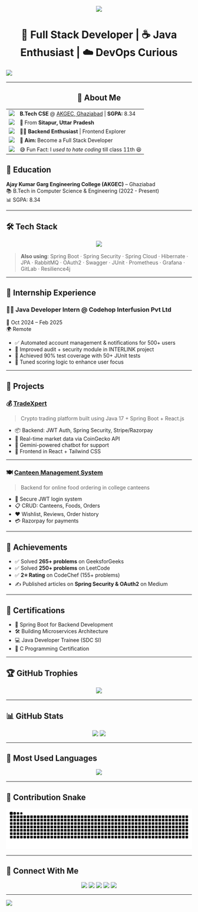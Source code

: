 <!-- 💎 Sarthak Rastogi - GitHub Profile README 💎 -->

<!-- Typing effect intro -->
<p align="center">
  <img src="https://readme-typing-svg.demolab.com?font=Fira+Code&size=24&pause=1000&center=true&vCenter=true&width=1000&lines=Hi+I'm+Sarthak+Rastogi!;Java+Backend+Developer+from+India;Spring+Boot+%7C+React+%7C+Microservices;DSA+%7C+Cloud+%7C+System+Design+Learner;Open+Source+Contributor+%F0%9F%92%AA" />
</p>

<h1 align="center">🚀 Full Stack Developer | ☕ Java Enthusiast | ☁️ DevOps Curious</h1>

<img src="https://capsule-render.vercel.app/api?type=waving&color=0:0099FF,100:00FEEE&height=90&section=header&animation=twinkling"/>

---

<h2 align="center">🧠 About Me</h2>

<table align="center">
  <tr>
    <td><img src="https://img.icons8.com/color/48/000000/student-center.png" width="30"/></td>
    <td><strong>B.Tech CSE</strong> @ <a href="https://www.akgec.ac.in/">AKGEC, Ghaziabad</a> | <strong>SGPA:</strong> 8.34</td>
  </tr>
  <tr>
    <td><img src="https://img.icons8.com/fluency/48/india.png" width="30"/></td>
    <td>📍 From <strong>Sitapur, Uttar Pradesh</strong></td>
  </tr>
  <tr>
    <td><img src="https://img.icons8.com/external-others-inmotus-design/67/external-backend-web-development-others-inmotus-design.png" width="30"/></td>
    <td>🧑‍💻 <strong>Backend Enthusiast</strong> | Frontend Explorer</td>
  </tr>
  <tr>
    <td><img src="https://img.icons8.com/ios-filled/50/goal.png" width="30"/></td>
    <td>🎯 <strong>Aim:</strong> Become a Full Stack Developer</td>
  </tr>
  <tr>
    <td><img src="https://img.icons8.com/emoji/48/laughing-emoji.png" width="30"/></td>
    <td>😅 Fun Fact: I <em>used to hate coding</em> till class 11th 😆</td>
  </tr>
</table>


## 🏫 Education

**Ajay Kumar Garg Engineering College (AKGEC)** – Ghaziabad  
📚 B.Tech in Computer Science & Engineering (2022 - Present)  
📊 SGPA: 8.34

---

## 🛠️ Tech Stack

<p align="center">
  <img src="https://skillicons.dev/icons?i=java,spring,react,docker,kafka,redis,postgresql,mysql,git,github,intellij,html,css" />
</p>

> **Also using**: Spring Boot · Spring Security · Spring Cloud · Hibernate · JPA · RabbitMQ · OAuth2 · Swagger · JUnit · Prometheus · Grafana · GitLab · Resilience4j

---

## 💼 Internship Experience

### 👨‍💻 Java Developer Intern @ Codehop Interfusion Pvt Ltd  
📅 Oct 2024 – Feb 2025  
🌍 Remote  

- ✅ Automated account management & notifications for 500+ users  
- 🔐 Improved audit + security module in INTERLINK project  
- 🧪 Achieved 90% test coverage with 50+ JUnit tests  
- 🧠 Tuned scoring logic to enhance user focus

---

## 🚀 Projects

### 💰 [TradeXpert](https://github.com/Sarthakverse/TradeXpert-Backend)
> Crypto trading platform built using Java 17 + Spring Boot + React.js

- 📦 Backend: JWT Auth, Spring Security, Stripe/Razorpay
- 🔗 Real-time market data via CoinGecko API
- 🤖 Gemini-powered chatbot for support
- 🎨 Frontend in React + Tailwind CSS

---

### 🍽️ [Canteen Management System](https://github.com/Sarthakverse/canteen-app-backend)
> Backend for online food ordering in college canteens

- 🔐 Secure JWT login system  
- 📋 CRUD: Canteens, Foods, Orders  
- ❤️ Wishlist, Reviews, Order history  
- 💳 Razorpay for payments

---

## 🏅 Achievements

- ✅ Solved **265+ problems** on GeeksforGeeks  
- ✅ Solved **250+ problems** on LeetCode  
- ✅ **2⭐ Rating** on CodeChef (155+ problems)  
- ✍️ Published articles on **Spring Security & OAuth2** on Medium

---

## 📜 Certifications

- 🧠 Spring Boot for Backend Development  
- 🛠️ Building Microservices Architecture  
- 💻 Java Developer Trainee (SDC SI)  
- 📘 C Programming Certification

---

## 🏆 GitHub Trophies

<p align="center">
  <img src="https://github-profile-trophy.vercel.app/?username=Sarthakverse&theme=radical&no-frame=true&column=7" />
</p>

---

## 📊 GitHub Stats

<p align="center">
  <img src="https://github-readme-stats.vercel.app/api?username=Sarthakverse&show_icons=true&theme=tokyonight&count_private=true" height="160"/>
  <img src="https://github-readme-streak-stats.herokuapp.com?user=Sarthakverse&theme=tokyonight" height="160"/>
</p>

---

## 📌 Most Used Languages

<p align="center">
  <img src="https://github-readme-stats.vercel.app/api/top-langs/?username=Sarthakverse&layout=compact&theme=tokyonight&hide_border=true" width="400"/>
</p>

---

## 🐍 Contribution Snake

<p align="center">
  <img src="https://raw.githubusercontent.com/Sarthakverse/Sarthakverse/output/snake.svg" alt=\"snake eating commits\"/>
</p>

---

## 🔗 Connect With Me

<p align="center">
  <a href="mailto:sarthakrastogi102@gmail.com"><img src="https://img.shields.io/badge/Gmail-D14836?style=for-the-badge&logo=gmail&logoColor=white"/></a>
  <a href="https://linkedin.com/in/sarthak-rastogi-47bb11256"><img src="https://img.shields.io/badge/LinkedIn-0077B5?style=for-the-badge&logo=linkedin&logoColor=white"/></a>
  <a href="https://github.com/Sarthakverse"><img src="https://img.shields.io/badge/GitHub-171515?style=for-the-badge&logo=github&logoColor=white"/></a>
  <a href="https://leetcode.com/u/rsarthak123"><img src="https://img.shields.io/badge/LeetCode-FFA116?style=for-the-badge&logo=leetcode&logoColor=black"/></a>
  <a href="https://medium.com/@rsarthakverse123"><img src="https://img.shields.io/badge/Medium-000000?style=for-the-badge&logo=medium&logoColor=white"/></a>
</p>

---

<!-- 🌊 Footer -->
<img src="https://capsule-render.vercel.app/api?type=waving&color=00FEEE&height=100&section=footer&animation=twinkling"/>
